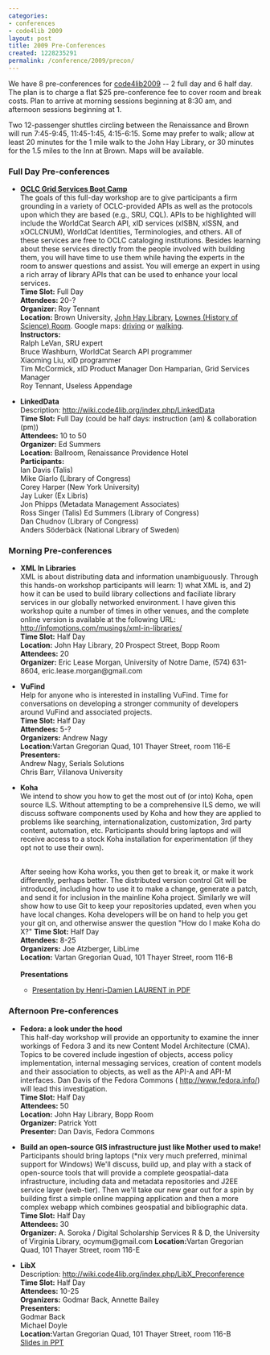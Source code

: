 ```yaml
---
categories:
- conferences
- code4lib 2009
layout: post
title: 2009 Pre-Conferences
created: 1228235291
permalink: /conference/2009/precon/
---
```

<div xmlns:rdfs="http://www.w3.org/2000/01/rdf-schema#"  xmlns:swc="http://data.semanticweb.org/ns/swc/ontology#" about="http://code4lib.org/266#preconferences">

We have 8 pre-conferences for <a rel="swc:isSubEventOf" href="/conference/2009/">code4lib2009</a> -- 2 full day and 6 half day. The plan is to charge a flat $25 pre-conference fee to cover room and break costs. Plan to arrive at morning sessions beginning at 8:30 am, and afternoon sessions beginning at 1.

Two 12-passenger shuttles circling between the Renaissance and Brown will run 7:45-9:45, 11:45-1:45, 4:15-6:15. Some may prefer to walk; allow at least 20 minutes for the 1 mile walk to the John Hay Library, or 30 minutes for the 1.5 miles to the Inn at Brown.  Maps will be available.

<!--break-->

<h3><strong>Full Day Pre-conferences</strong></h3>
<a name="oclc"></a>
<ul>
      <li about="/conference/2009/precon/#oclc-grid-services-preconf" typeof="swc:WorkshopEvent"><strong><span property="rdfs:label"><a href="/conference/2009/oclc-precon">OCLC Grid Services Boot Camp</a></span></strong><br />
        The goals of this full-day workshop are to give participants a firm grounding in a variety of OCLC-provided APIs as well as the protocols upon which they are based (e.g., SRU, CQL). APIs to be highlighted will include the WorldCat Search API, xID services (xISBN, xISSN, and xOCLCNUM), WorldCat Identities, Terminologies, and others. All of these services are free to OCLC cataloging institutions. Besides learning about these services directly from the people involved with building them, you will have time to use them while having the experts in the room to answer questions and assist. You will emerge an expert in using a rich array of library APIs that can be used to enhance your local services. <br />
          <strong>Time Slot:</strong> Full Day <br />
        <strong>Attendees:</strong> 20-?<br />
        <strong>Organizer: </strong>Roy Tennant <br />
<strong>Location: </strong>Brown University, <a href="http://dl.lib.brown.edu/libweb/about/hay/">John Hay Library</a>, <a href="http://picasaweb.google.com/bbuzzell/Code4libPreconfRooms?authkey=fq5GovG1jWo&feat=directlink#">Lownes (History of Science) Room</a>. Google maps: <a href="http://maps.google.com/maps?f=d&source=s_d&saddr=5+Avenue+of+the+Arts,+Providence,+RI+02903&daddr=20+Prospect+St,+Providence,+RI+02906&hl=en&geocode=&mra=ls&sll=41.830128,-71.416668&sspn=0.012343,0.017295&gl=us&ie=UTF8&ll=41.828706,-71.410961&spn=0.012344,0.017295&z=16">driving</a> or <a href="http://maps.google.com/maps?f=d&source=s_d&saddr=5+Avenue+of+the+Arts,+Providence,+RI+02903&daddr=20+Prospect+St,+Providence,+RI+02906&hl=en&geocode=&mra=ls&dirflg=w&sll=41.828706,-71.410961&sspn=0.012344,0.017295&gl=us&ie=UTF8&ll=41.827859,-71.410553&spn=0.012344,0.017295&z=16">walking</a>.<br />
        <strong>Instructors:</strong><br />
  Ralph LeVan, SRU expert <br />
  Bruce Washburn, WorldCat Search API programmer <br />
  Xiaoming Liu, xID programmer <br />
  Tim McCormick, xID Product Manager
  Don Hamparian, Grid Services Manager <br />
 Roy Tennant, Useless Appendage
      </li>
</ul>
<ul>
<a name="linkeddata"></a>
      <li about="/conference/2009/precon/#linked-data-preconf" typeof="swc:WorkshopEvent"><strong><span property="rdfs:label">LinkedData</span></strong>  <br />
        Description:   <a href="http://wiki.code4lib.org/index.php/LinkedData">http://wiki.code4lib.org/index.php/LinkedData</a> <br />
        <strong>Time Slot:</strong> Full Day (could be half days:  instruction (am) & collaboration (pm)) <br />
        <strong>Attendees:</strong> 10 to 50<br />
        <strong>Organizer:</strong> Ed Summers <br />
        <strong>Location:</strong> Ballroom, Renaissance Providence Hotel <br />
        <strong>Participants:</strong><br />
  <span rel="swc:hasAttendee" src="http://iandavis.com/id/me">Ian Davis</span> (Talis)<br />
  <span rel="swc:hasAttendee" src="http://lackoftalent.org/michael/foaf.rdf#mjg">Mike Giarlo</span> (Library of Congress) <br />
  Corey Harper (New York University) <br />
  <span rel="swc:hasAttendee" src="http://blog.reallywow.com/foaf#me">Jay Luker</span> (Ex Libris) <br />
  Jon Phipps (Metadata Management Associates) <br />
  Ross Singer (Talis)
  <span rel="swc:hasAttendee" src="http://inkdroid.org/ehs">Ed Summers</span> (Library of Congress)<br />
Dan Chudnov (Library of Congress) <br />
Anders Söderbäck (National Library of Sweden)
</li>
</ul>

<h3><strong>Morning Pre-conferences</strong></h3>
<ul>
<a name="xml"></a>
      <li> <strong>XML In Libraries</strong><br />
        XML is about distributing data and information unambiguously. Through this hands-on workshop participants will learn: 1) what XML is, and 2) how it can be used to build library collections and faciliate library services in our globally networked environment. I have given this workshop quite a number of times in other venues, and the complete online version is available at the following URL: <a href="http://infomotions.com/musings/xml-in-libraries/">http://infomotions.com/musings/xml-in-libraries/</a>      <br />
        <strong>Time Slot:</strong> Half Day <br />
        <strong>Location:</strong> John Hay Library, 20 Prospect Street, Bopp Room <br />
        <strong>Attendees:</strong> 20 <br />
        <strong>Organizer:</strong> Eric Lease Morgan, University of Notre Dame, (574) 631-8604, eric.lease.morgan@gmail.com
      </li>

</ul>

<a name="vufind"></a>
<ul>
<li><strong>VuFind</strong><br />
Help for anyone who is interested in installing VuFind.  Time for conversations on developing a stronger community of developers around VuFind and associated projects.<br />
<strong>Time Slot:</strong> Half Day<br />
<strong>Attendees:</strong> 5-?<br />
<strong>Organizers:</strong> Andrew Nagy<br />
<strong>Location:</strong>Vartan Gregorian Quad, 101 Thayer Street, room 116-E<br />
<strong>Presenters:</strong><br />
Andrew Nagy, Serials Solutions<br />
Chris Barr, Villanova University</li>
</ul>

<a name="koha"></a>
<ul>
<li><strong>Koha</strong><br />
We intend to show you how to get the most out of (or into) Koha, open source ILS.  Without attempting to be a comprehensive ILS demo, we will discuss software components used by Koha and how they are applied to problems like searching, internationalization, customization, 3rd party content, automation, etc.  Participants should bring laptops and will receive access to a stock Koha installation for experimentation (if they opt not to use their own).<br /><br />

After seeing how Koha works, you then get to break it, or make it work differently, perhaps better.  The distributed version control Git will be introduced, including how to use it to make a change, generate a patch, and send it for inclusion in the mainline Koha project.  Similarly we will show how to use Git to keep your repositories updated, even when you have local changes.  Koha developers will be on hand to help you get your git on, and otherwise answer the question "How do I make Koha do X?"
<strong>Time Slot:</strong> Half Day<br />
<strong>Attendees:</strong> 8-25<br />
<strong>Organizers:</strong> Joe Atzberger, LibLime<br />
<strong>Location:</strong> Vartan Gregorian Quad, 101 Thayer Street, room 116-B <br />
<br /><b>Presentations</b>
<ul>
<li><a href="/files/Koha_International_Development.pdf">Presentation by Henri-Damien LAURENT in PDF</a></li>
</ul>
</li>
</ul>

<h3><strong>Afternoon Pre-conferences</strong></h3>

<a name="fedora"></a>
  <ul>
      <li><strong>Fedora: a look under the hood</strong><br />
        This half-day workshop will provide an opportunity to examine the inner workings of Fedora 3 and its new Content Model Architecture (CMA). Topics to be covered include ingestion of objects, access policy implementation, internal messaging services, creation of content models and their association to objects, as well as the API-A and API-M interfaces. Dan Davis of the Fedora Commons ( <a href="http://www.fedora.info/">http://www.fedora.info/</a>) will lead this investigation.<br />
        <strong>Time Slot:</strong> Half Day<br />
        <strong>Attendees:</strong> 50<br />
        <strong>Location:</strong> John Hay Library, Bopp Room<br />
        <strong>Organizer:</strong> Patrick Yott<br />
        <strong>Presenter:</strong> Dan Davis, Fedora Commons
      </li>
</ul>
<a name="gis"></a>
<ul>
      <li><strong>Build an open-source GIS infrastructure just like Mother used to make!<br />
        </strong>Participants should bring laptops (*nix very much preferred, minimal support for Windows) We'll discuss, build up, and play with a stack of open-source tools that will provide a complete geospatial-data infrastructure, including data and metadata repositories and J2EE service layer (web-tier). Then we'll take our new gear out for a spin by building first a simple online mapping application and then a more complex webapp which combines geospatial and bibliographic data. <br />
        <strong>Time Slot:</strong> Half Day<br />
        <strong>Attendees:</strong> 30 <br />
        <strong>Organizer:</strong> A. Soroka / Digital Scholarship Services R & D, the University of Virginia Library, ocymum@gmail.com
       <strong>Location:</strong>Vartan Gregorian Quad, 101 Thayer Street, room 116-E<br/>
      </li>
</ul>

<a name="libx"></a>
<ul>
<li><strong>LibX</strong><br />
Description: <a href="http://wiki.code4lib.org/index.php/LibX_Preconference">http://wiki.code4lib.org/index.php/LibX_Preconference</a><br />
<strong>Time Slot:</strong> Half Day<br />
<strong>Attendees:</strong> 10-25<br />
<strong>Organizers:</strong> Godmar Back, Annette Bailey<br />
<strong>Presenters:</strong><br />
Godmar Back<br />
Michael Doyle<br />
<strong>Location:</strong>Vartan Gregorian Quad, 101 Thayer Street, room 116-B<br/>
<a href="/files/Preconf-LibX2.0-Code4Lib-2009-Public.ppt">Slides in PPT</a>
</li>
</ul>
</div>
